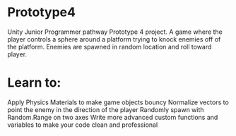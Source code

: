 # Prototype4

Unity Junior Programmer pathway Prototype 4 project.
A game where the player controls a sphere around a platform trying to knock enemies off of the platform.  Enemies are spawned in random location and roll toward player.

# Learn to:
Apply Physics Materials to make game objects bouncy
Normalize vectors to point the enemy in the direction of the player
Randomly spawn with Random.Range on two axes
Write more advanced custom functions and variables to make your code clean and professional
